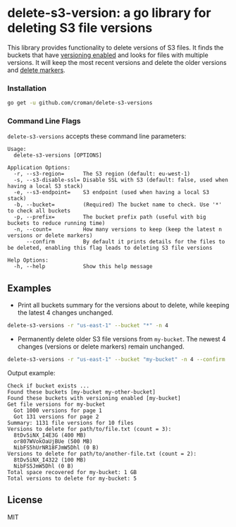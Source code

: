delete-s3-version: a go library for deleting S3 file versions
=============================================================

This library provides functionality to delete versions of S3 files. It finds the buckets that have
[versioning enabled](https://docs.aws.amazon.com/AmazonS3/latest/user-guide/enable-versioning.html)
and looks for files with multiple versions. It will keep the most recent versions and delete the
older versions and [delete markers](https://docs.aws.amazon.com/AmazonS3/latest/dev/DeleteMarker.html).

### Installation

```bash
go get -u github.com/croman/delete-s3-versions
```

### Command Line Flags

`delete-s3-versions` accepts these command line parameters:

```
Usage:
  delete-s3-versions [OPTIONS]

Application Options:
  -r, --s3-region=      The S3 region (default: eu-west-1)
  -s, --s3-disable-ssl= Disable SSL with S3 (default: false, used when having a local S3 stack)
  -e, --s3-endpoint=    S3 endpoint (used when having a local S3 stack)
  -b, --bucket=         (Required) The bucket name to check. Use '*' to check all buckets
  -p, --prefix=         The bucket prefix path (useful with big buckets to reduce running time)
  -n, --count=          How many versions to keep (keep the latest n versions or delete markers)
      --confirm         By default it prints details for the files to be deleted, enabling this flag leads to deleting S3 file versions

Help Options:
  -h, --help            Show this help message
```

## Examples

- Print all buckets summary for the versions about to delete, while keeping the latest 4 changes unchanged.

```bash
delete-s3-versions -r "us-east-1" --bucket "*" -n 4
```

- Permanently delete older S3 file versions from `my-bucket`. The newest 4 changes (versions or delete markers) remain unchanged.

```bash
delete-s3-versions -r "us-east-1" --bucket "my-bucket" -n 4 --confirm
```

Output example:

```
Check if bucket exists ...
Found these buckets [my-bucket my-other-bucket]
Found these buckets with versioning enabled [my-bucket]
Get file versions for my-bucket
  Got 1000 versions for page 1
  Got 131 versions for page 2
Summary: 1131 file versions for 10 files
Versions to delete for path/to/file.txt (count = 3):
  8tDv5iNX_I4E3G (400 MB)
  or807WVokOaUjBUe (500 MB)
  NibFS5hUrNR18FJmW5Dhl (0 B)
Versions to delete for path/to/another-file.txt (count = 2):
  8tDv5iNX_I4322 (100 MB)
  NibFS5JmW5Dhl (0 B)
Total space recovered for my-bucket: 1 GB
Total versions to delete for my-bucket: 5
```

## License

MIT
